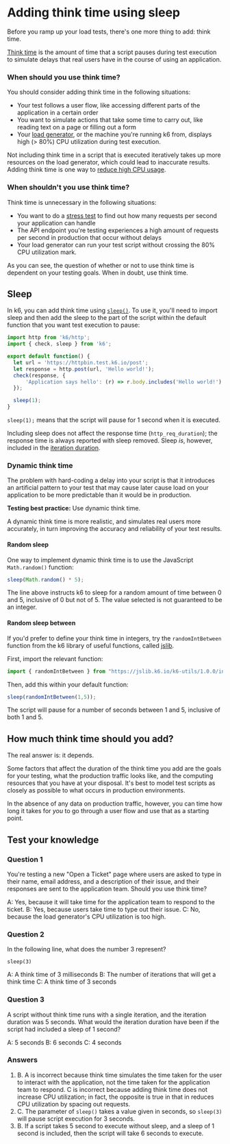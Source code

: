 # Adding think time using sleep

Before you ramp up your load tests, there's one more thing to add: think time.

[Think time](Performance-Testing-Terminology.md#Think-time) is the amount of time that a script pauses during test execution to simulate delays that real users have in the course of using an application.

### When should you use think time?

You should consider adding think time in the following situations:
- Your test follows a user flow, like accessing different parts of the application in a certain order
- You want to simulate actions that take some time to carry out, like reading text on a page or filling out a form
- Your [load generator](Performance-Testing-Terminology.md#Load-generator), or the machine you're running k6 from, displays high (> 80%) CPU utilization during test execution.

Not including think time in a script that is executed iteratively takes up more resources on the load generator, which could lead to inaccurate results. Adding think time is one way to [reduce high CPU usage](https://k6.io/docs/cloud/analyzing-results/performance-insights/#high-load-generator-cpu-usage).

### When shouldn't you use think time?

Think time is unnecessary in the following situations:
- You want to do a [stress test](Types-of-load-tests.md#Stress-Test) to find out how many requests per second your application can handle
- The API endpoint you're testing experiences a high amount of requests per second in production that occur without delays
- Your load generator can run your test script without crossing the 80% CPU utilization mark.

As you can see, the question of whether or not to use think time is dependent on your testing goals. When in doubt, use think time.

## Sleep

In k6, you can add think time using [`sleep()`](https://k6.io/docs/javascript-api/k6/sleep-t/). To use it, you'll need to import sleep and then add the sleep to the part of the script within the default function that you want test execution to pause:

```js
import http from 'k6/http';
import { check, sleep } from 'k6';

export default function() {
  let url = 'https://httpbin.test.k6.io/post';
  let response = http.post(url, 'Hello world!');
  check(response, {
      'Application says hello': (r) => r.body.includes('Hello world!')
  });

  sleep(1);
}
```

`sleep(1);` means that the script will pause for 1 second when it is executed.

Including sleep does not affect the response time (`http_req_duration`); the response time is always reported with sleep removed. Sleep *is*, however, included in the [iteration duration](03-Understanding-k6-results.md#Iteration-duration).

### Dynamic think time

The problem with hard-coding a delay into your script is that it introduces an artificial pattern to your test that may cause later cause load on your application to be more predictable than it would be in production.

**Testing best practice:** Use dynamic think time.

A dynamic think time is more realistic, and simulates real users more accurately, in turn improving the accuracy and reliability of your test results.

#### Random sleep

One way to implement dynamic think time is to use the JavaScript `Math.random()` function:

```js
sleep(Math.random() * 5);
```

The line above instructs k6 to sleep for a random amount of time between 0 and 5, inclusive of 0 but not of 5. The value selected is not guaranteed to be an integer.

#### Random sleep between

If you'd prefer to define your think time in integers, try the `randomIntBetween` function from the k6 library of useful functions, called [jslib](https://jslib.k6.io/).

First, import the relevant function:

```js
import { randomIntBetween } from "https://jslib.k6.io/k6-utils/1.0.0/index.js";
```

Then, add this within your default function:

```js
sleep(randomIntBetween(1,5));
```

The script will pause for a number of seconds between 1 and 5, inclusive of both 1 and 5.

## How much think time should you add?

The real answer is: it depends.

Some factors that affect the duration of the think time you add are the goals for your testing, what the production traffic looks like, and the computing resources that you have at your disposal. It's best to model test scripts as closely as possible to what occurs in production environments.

In the absence of any data on production traffic, however, you can time how long it takes for *you* to go through a user flow and use that as a starting point.

## Test your knowledge

### Question 1

You're testing a new "Open a Ticket" page where users are asked to type in their name, email address, and a description of their issue, and their responses are sent to the application team. Should you use think time?

A: Yes, because it will take time for the application team to respond to the ticket.
B: Yes, because users take time to type out their issue.
C: No, because the load generator's CPU utilization is too high.

### Question 2

In the following line, what does the number 3 represent?

`sleep(3)`

A: A think time of 3 milliseconds
B: The number of iterations that will get a think time
C: A think time of 3 seconds

### Question 3

A script without think time runs with a single iteration, and the iteration duration was 5 seconds. What would the iteration duration have been if the script had included a sleep of 1 second?

A: 5 seconds
B: 6 seconds
C: 4 seconds

### Answers

1. B. A is incorrect because think time simulates the time taken for the user to interact with the application, not the time taken for the application team to respond. C is incorrect because adding think time does not increase CPU utilization; in fact, the opposite is true in that in reduces CPU utilization by spacing out requests.
2. C. The parameter of `sleep()` takes a value given in seconds, so `sleep(3)` will pause script execution for 3 seconds.
3. B. If a script takes 5 second to execute without sleep, and a sleep of 1 second is included, then the script will take 6 seconds to execute.